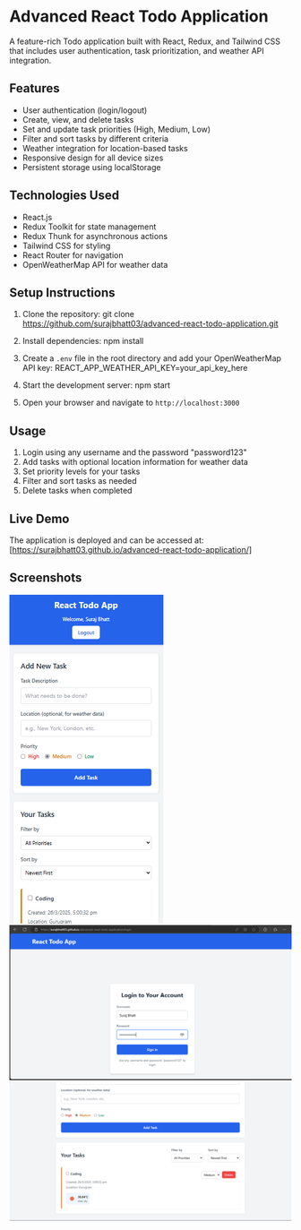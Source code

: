  # Advanced React Todo Application

A feature-rich Todo application built with React, Redux, and Tailwind CSS that includes user authentication, task prioritization, and weather API integration.

## Features

- User authentication (login/logout)
- Create, view, and delete tasks
- Set and update task priorities (High, Medium, Low)
- Filter and sort tasks by different criteria
- Weather integration for location-based tasks
- Responsive design for all device sizes
- Persistent storage using localStorage

## Technologies Used

- React.js
- Redux Toolkit for state management
- Redux Thunk for asynchronous actions
- Tailwind CSS for styling
- React Router for navigation
- OpenWeatherMap API for weather data

## Setup Instructions

1. Clone the repository:
git clone https://github.com/surajbhatt03/advanced-react-todo-application.git

2. Install dependencies:
npm install


3. Create a `.env` file in the root directory and add your OpenWeatherMap API key:
REACT_APP_WEATHER_API_KEY=your_api_key_here


4. Start the development server:
npm start


5. Open your browser and navigate to `http://localhost:3000`

## Usage

1. Login using any username and the password "password123"
2. Add tasks with optional location information for weather data
3. Set priority levels for your tasks
4. Filter and sort tasks as needed
5. Delete tasks when completed

## Live Demo

The application is deployed and can be accessed at: [https://surajbhatt03.github.io/advanced-react-todo-application/]

## Screenshots

![Mobile View](public/image.png)
![Task List](public/image1.png)
![LoginScreen](public/image2.png)
